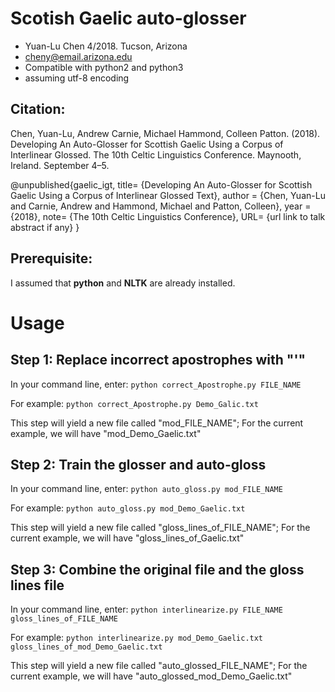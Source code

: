 # Scotish Gaelic auto-glosser
* Yuan-Lu Chen 4/2018. Tucson, Arizona
* cheny@email.arizona.edu
* Compatible with python2 and python3
* assuming utf-8 encoding


## Citation:

Chen, Yuan-Lu, Andrew Carnie, Michael Hammond, Colleen Patton. (2018). Developing An Auto-Glosser for Scottish Gaelic Using a Corpus of Interlinear Glossed. The 10th Celtic Linguistics Conference. Maynooth, Ireland. September 4–5.

@unpublished{gaelic_igt,
title= {Developing An Auto-Glosser for Scottish Gaelic Using a Corpus of Interlinear Glossed Text},
author = {Chen, Yuan-Lu and Carnie, Andrew and Hammond, Michael and Patton, Colleen},
year = {2018},
note= {The 10th Celtic Linguistics Conference},
URL= {url link to talk abstract if any}
}    


## Prerequisite:
I assumed that **python** and **NLTK** are already installed.  
	
# Usage
## Step 1: Replace incorrect apostrophes with "'"

In your command line, enter:
		``` python correct_Apostrophe.py FILE_NAME ```
		
For example:
	 	```python correct_Apostrophe.py Demo_Galic.txt```
		
This step will yield a new file called "mod_FILE_NAME"; 
For the current example, we will have "mod_Demo_Gaelic.txt"

## Step 2: Train the glosser and auto-gloss
In your command line, enter:
		```python auto_gloss.py mod_FILE_NAME```

For example:
		```python auto_gloss.py mod_Demo_Gaelic.txt```

This step will yield a new file called "gloss_lines_of_FILE_NAME"; 
For the current example, we will have "gloss_lines_of_Gaelic.txt"  

## Step 3: Combine the original file and the gloss lines file
In your command line, enter:
		```python interlinearize.py FILE_NAME gloss_lines_of_FILE_NAME```

For example:
		```python interlinearize.py mod_Demo_Gaelic.txt gloss_lines_of_mod_Demo_Gaelic.txt```
		
This step will yield a new file called "auto_glossed_FILE_NAME"; 
For the current example, we will have "auto_glossed_mod_Demo_Gaelic.txt"  

